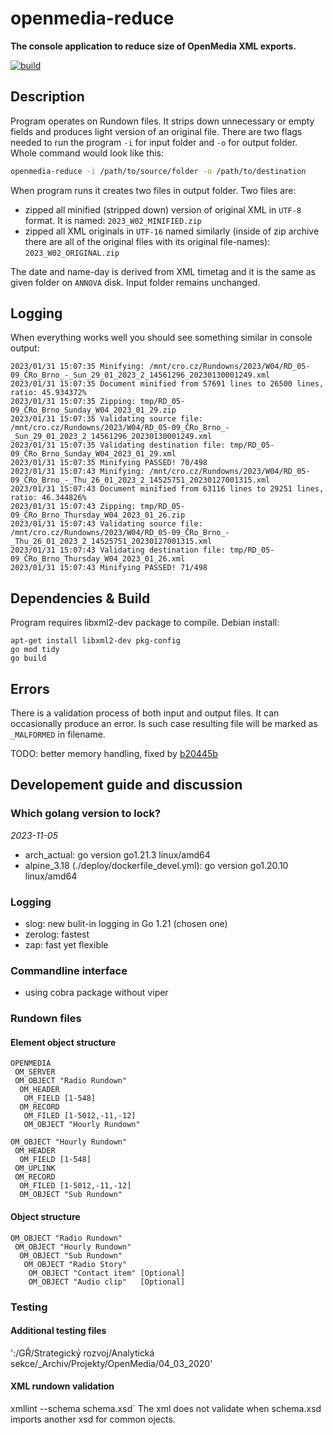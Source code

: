 # openmedia-reduce

**The console application to reduce size of OpenMedia XML exports.**

[![build](https://github.com/czech-radio/openmedia-reduce/actions/workflows/main.yml/badge.svg)](https://github.com/czech-radio/openmedia-reduce/actions/workflows/main.yml)

## Description

Program operates on Rundown files. It strips down unnecessary or empty fields and produces light version of an original file.
There are two flags needed to run the program `-i` for input folder and `-o` for output folder. Whole command would look like this:

```bash
openmedia-reduce -i /path/to/source/folder -o /path/to/destination
```

When program runs it creates two files in output folder. Two files are:

- zipped all minified (stripped down) version of original XML in `UTF-8` format. It is named: `2023_W02_MINIFIED.zip`
- zipped all XML originals in `UTF-16` named similarly (inside of zip archive there are all of the original files with its original file-names): `2023_W02_ORIGINAL.zip`

The date and name-day is derived from XML timetag and it is the same as given folder on `ANNOVA` disk. Input folder remains unchanged.

## Logging

When everything works well you should see something similar in console output:

```shell
2023/01/31 15:07:35 Minifying: /mnt/cro.cz/Rundowns/2023/W04/RD_05-09_ČRo_Brno_-_Sun_29_01_2023_2_14561296_20230130001249.xml
2023/01/31 15:07:35 Document minified from 57691 lines to 26500 lines, ratio: 45.934372%
2023/01/31 15:07:35 Zipping: tmp/RD_05-09_ČRo_Brno_Sunday_W04_2023_01_29.zip
2023/01/31 15:07:35 Validating source file: /mnt/cro.cz/Rundowns/2023/W04/RD_05-09_ČRo_Brno_-_Sun_29_01_2023_2_14561296_20230130001249.xml
2023/01/31 15:07:35 Validating destination file: tmp/RD_05-09_ČRo_Brno_Sunday_W04_2023_01_29.xml
2023/01/31 15:07:35 Minifying PASSED! 70/498
2023/01/31 15:07:43 Minifying: /mnt/cro.cz/Rundowns/2023/W04/RD_05-09_ČRo_Brno_-_Thu_26_01_2023_2_14525751_20230127001315.xml
2023/01/31 15:07:43 Document minified from 63116 lines to 29251 lines, ratio: 46.344826%
2023/01/31 15:07:43 Zipping: tmp/RD_05-09_ČRo_Brno_Thursday_W04_2023_01_26.zip
2023/01/31 15:07:43 Validating source file: /mnt/cro.cz/Rundowns/2023/W04/RD_05-09_ČRo_Brno_-_Thu_26_01_2023_2_14525751_20230127001315.xml
2023/01/31 15:07:43 Validating destination file: tmp/RD_05-09_ČRo_Brno_Thursday_W04_2023_01_26.xml
2023/01/31 15:07:43 Minifying PASSED! 71/498
```

## Dependencies & Build

Program requires libxml2-dev package to compile. Debian install:

```shell
apt-get install libxml2-dev pkg-config
go mod tidy
go build
```

## Errors

There is a validation process of both input and output files. It can occasionally produce an error. Is such case resulting file will be marked as `_MALFORMED` in filename.

TODO: better memory handling, fixed by [b20445b](https://github.com/czech-radio/openmedia-reduce/commit/b20445b429d019a6392fb6738ea79c188a8878a7)

## Developement guide and discussion

### Which golang version to lock?
*2023-11-05*

-   arch_actual: go version go1.21.3 linux/amd64
-   alpine_3.18 (./deploy/dockerfile_devel.yml): go version go1.20.10 linux/amd64

### Logging
[](https://betterstack.com/community/guides/logging/best-golang-logging-libraries/)

-   slog: new bulit-in logging in Go 1.21 (chosen one)
-   zerolog: fastest
-   zap: fast yet flexible

### Commandline interface

-   using cobra package without viper

### Rundown files

#### Element object structure

```
OPENMEDIA
 OM_SERVER
 OM_OBJECT "Radio Rundown"
  OM_HEADER
   OM_FIELD [1-548]
  OM_RECORD
   OM_FILED [1-5012,-11,-12]
   OM_OBJECT "Hourly Rundown"

OM_OBJECT "Hourly Rundown"
 OM_HEADER
  OM_FIELD [1-548]
 OM_UPLINK
 OM_RECORD
  OM_FILED [1-5012,-11,-12]
  OM_OBJECT "Sub Rundown"
```

#### Object structure

```
OM_OBJECT "Radio Rundown"
 OM_OBJECT "Hourly Rundown"
  OM_OBJECT "Sub Rundown"
   OM_OBJECT "Radio Story"
    OM_OBJECT "Contact item" [Optional]
    OM_OBJECT "Audio clip"   [Optional]
```

### Testing

#### Additional testing files

':/GŘ/Strategický rozvoj/Analytická sekce/_Archiv/Projekty/OpenMedia/04_03_2020'

#### XML rundown validation

xmllint --schema schema.xsd`
The xml does not validate when schema.xsd imports another xsd for common ojects.
